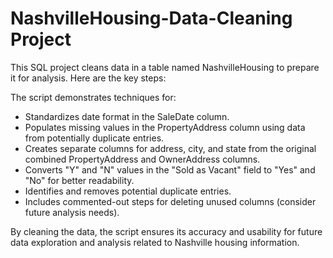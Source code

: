 # NashvilleHousing-Data-Cleaning Project


This SQL project cleans data in a table named NashvilleHousing to prepare it for analysis. Here are the key steps:

The script demonstrates techniques for:
- Standardizes date format in the SaleDate column.
- Populates missing values in the PropertyAddress column using data from potentially duplicate entries.
- Creates separate columns for address, city, and state from the original combined PropertyAddress and OwnerAddress columns.
- Converts "Y" and "N" values in the "Sold as Vacant" field to "Yes" and "No" for better readability.
- Identifies and removes potential duplicate entries.
- Includes commented-out steps for deleting unused columns (consider future analysis needs).


By cleaning the data, the script ensures its accuracy and usability for future data exploration and analysis related to Nashville housing information.
